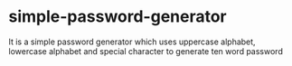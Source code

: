 # simple-password-generator
It is a simple password generator which uses uppercase alphabet, lowercase alphabet and special character to generate ten word password
